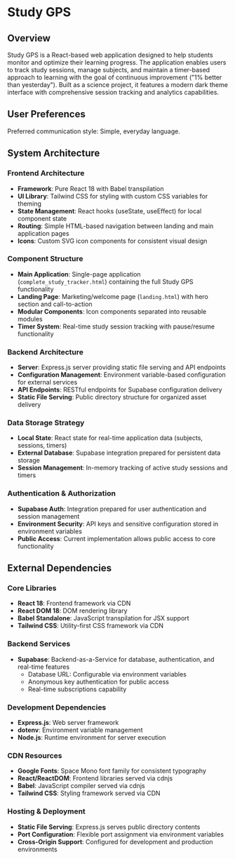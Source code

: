 # Study GPS

## Overview

Study GPS is a React-based web application designed to help students monitor and optimize their learning progress. The application enables users to track study sessions, manage subjects, and maintain a timer-based approach to learning with the goal of continuous improvement ("1% better than yesterday"). Built as a science project, it features a modern dark theme interface with comprehensive session tracking and analytics capabilities.

## User Preferences

Preferred communication style: Simple, everyday language.

## System Architecture

### Frontend Architecture
- **Framework**: Pure React 18 with Babel transpilation
- **UI Library**: Tailwind CSS for styling with custom CSS variables for theming
- **State Management**: React hooks (useState, useEffect) for local component state
- **Routing**: Simple HTML-based navigation between landing and main application pages
- **Icons**: Custom SVG icon components for consistent visual design

### Component Structure
- **Main Application**: Single-page application (`complete_study_tracker.html`) containing the full Study GPS functionality
- **Landing Page**: Marketing/welcome page (`landing.html`) with hero section and call-to-action
- **Modular Components**: Icon components separated into reusable modules
- **Timer System**: Real-time study session tracking with pause/resume functionality

### Backend Architecture
- **Server**: Express.js server providing static file serving and API endpoints
- **Configuration Management**: Environment variable-based configuration for external services
- **API Endpoints**: RESTful endpoints for Supabase configuration delivery
- **Static File Serving**: Public directory structure for organized asset delivery

### Data Storage Strategy
- **Local State**: React state for real-time application data (subjects, sessions, timers)
- **External Database**: Supabase integration prepared for persistent data storage
- **Session Management**: In-memory tracking of active study sessions and timers

### Authentication & Authorization
- **Supabase Auth**: Integration prepared for user authentication and session management
- **Environment Security**: API keys and sensitive configuration stored in environment variables
- **Public Access**: Current implementation allows public access to core functionality

## External Dependencies

### Core Libraries
- **React 18**: Frontend framework via CDN
- **React DOM 18**: DOM rendering library
- **Babel Standalone**: JavaScript transpilation for JSX support
- **Tailwind CSS**: Utility-first CSS framework via CDN

### Backend Services
- **Supabase**: Backend-as-a-Service for database, authentication, and real-time features
  - Database URL: Configurable via environment variables
  - Anonymous key authentication for public access
  - Real-time subscriptions capability

### Development Dependencies
- **Express.js**: Web server framework
- **dotenv**: Environment variable management
- **Node.js**: Runtime environment for server execution

### CDN Resources
- **Google Fonts**: Space Mono font family for consistent typography
- **React/ReactDOM**: Frontend libraries served via cdnjs
- **Babel**: JavaScript compiler served via cdnjs
- **Tailwind CSS**: Styling framework served via CDN

### Hosting & Deployment
- **Static File Serving**: Express.js serves public directory contents
- **Port Configuration**: Flexible port assignment via environment variables
- **Cross-Origin Support**: Configured for development and production environments